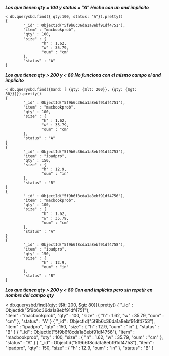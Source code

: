 
***Los que tienen qty = 100 y status = "A"
Hecho con un and implícito***
~~~
< db.querysbd.find({ qty:100, status: "A"}).pretty()
{
        "_id" : ObjectId("5f9b6c36da1a8ebf91df4751"),
        "item" : "macbookprob",
        "qty" : 100,
        "size" : {
                "h" : 1.62,
                "w" : 35.79,
                "oum" : "cm"
        },
        "status" : "A"
}
~~~
***Los que tienen qty > 200 y < 80
No funciona con el mismo campo el and implícito***
~~~
< db.querysbd.find({$and: [ {qty: {$lt: 200}}, {qty: {$gt: 80}}]}).pretty()
{
        "_id" : ObjectId("5f9b6c36da1a8ebf91df4751"),
        "item" : "macbookprob",
        "qty" : 100,
        "size" : {
                "h" : 1.62,
                "w" : 35.79,
                "oum" : "cm"
        },
        "status" : "A"
}
{
        "_id" : ObjectId("5f9b6c36da1a8ebf91df4753"),
        "item" : "ipadpro",
        "qty" : 150,
        "size" : {
                "h" : 12.9,
                "oum" : "in"
        },
        "status" : "B"
}
{
        "_id" : ObjectId("5f9b6f8cda1a8ebf91df4756"),
        "item" : "macbookprob",
        "qty" : 100,
        "size" : {
                "h" : 1.62,
                "w" : 35.79,
                "oum" : "cm"
        },
        "status" : "A"
}
{
        "_id" : ObjectId("5f9b6f8cda1a8ebf91df4758"),
        "item" : "ipadpro",
        "qty" : 150,
        "size" : {
                "h" : 12.9,
                "oum" : "in"
        },
        "status" : "B"
}
~~~

***Los que tienen qty > 200 y < 80
Con and implícito pero sin repetir en nombre del campo qty***

< db.querysbd.find({qty: {$lt: 200, $gt: 80}}).pretty() 
{
        "_id" : ObjectId("5f9b6c36da1a8ebf91df4751"),  
        "item" : "macbookprob",
        "qty" : 100,
        "size" : {
                "h" : 1.62,
                "w" : 35.79,
                "oum" : "cm"
        },
        "status" : "A"
}
{
        "_id" : ObjectId("5f9b6c36da1a8ebf91df4753"),
        "item" : "ipadpro",
        "qty" : 150,
        "size" : {
                "h" : 12.9,
                "oum" : "in"
        },
        "status" : "B"
}
{
        "_id" : ObjectId("5f9b6f8cda1a8ebf91df4756"),
        "item" : "macbookprob",
        "qty" : 100,
        "size" : {
                "h" : 1.62,
                "w" : 35.79,
                "oum" : "cm"
        },
        "status" : "A"
}
{
        "_id" : ObjectId("5f9b6f8cda1a8ebf91df4758"),
        "item" : "ipadpro",
        "qty" : 150,
        "size" : {
                "h" : 12.9,
                "oum" : "in"
        },
        "status" : "B"
}
~~~

